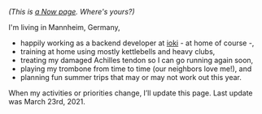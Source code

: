<!--
.. title: What I'm doing at the moment
.. slug: now
.. date: 2016-06-22 17:44:06 UTC-05:00
.. tags:
.. category:
.. link:
.. description:
.. type: text
-->

*(This is [a Now page](http://nownownow.com/about). Where's yours?)*


I'm living in Mannheim, Germany,

- happily working as a backend developer at [ioki](https://ioki.com/) - at home of course -,
- training at home using mostly kettlebells and heavy clubs,
- treating my damaged Achilles tendon so I can go running again soon,
- playing my trombone from time to time (our neighbors love me!), and
- planning fun summer trips that may or may not work out this year.

When my activities or priorities change, I’ll update this page. Last update was March 23rd, 2021.
